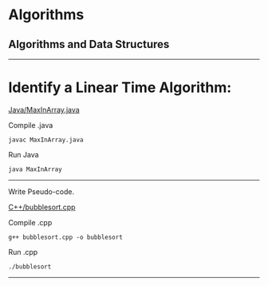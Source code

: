 # Algorithms
## Algorithms and Data Structures

---

# Identify a Linear Time Algorithm:

[Java/MaxInArray.java](https://github.com/brettjrea/Algorithms/blob/main/Java/MaxInArray.java)

Compile .java 

`javac MaxInArray.java`

Run Java 

`java MaxInArray`

---

Write Pseudo-code.

[C++/bubblesort.cpp](https://github.com/brettjrea/Algorithms/blob/main/C%2B%2B/bubblesort.cpp)

Compile .cpp 

`g++ bubblesort.cpp -o bubblesort`

Run .cpp 

`./bubblesort`

---